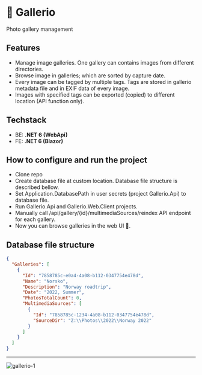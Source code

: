 # 📸 Gallerio
Photo gallery management

## Features
- Manage image galleries. One gallery can contains images from different directories.
- Browse image in galleries; which are sorted by capture date.
- Every image can be tagged by multiple tags. Tags are stored in gallerio metadata file and in EXIF data of every image.
- Images with specified tags can be exported (copied) to different location (API function only).

## Techstack
- BE: **.NET 6 (WebApi)**
- FE: **.NET 6 (Blazor)**

## How to configure and run the project
- Clone repo
- Create database file at custom location. Database file structure is described bellow.
- Set Application.DatabasePath in user secrets (project Gallerio.Api) to database file.
- Run Gallerio.Api and Gallerio.Web.Client projects.
- Manually call /api/gallery/{id}/multimediaSources/reindex API endpoint for each gallery.
- Now you can browse galleries in the web UI 🥳.

## Database file structure
```json
{
  "Galleries": [
    {
      "Id": "7858785c-e0a4-4a08-b112-0347754e478d", 
      "Name": "Norsko",
      "Description": "Norway roadtrip",
      "Date": "2022, Summer",
      "PhotosTotalCount": 0,
      "MultimediaSources": [
        {
          "Id": "7858785c-1234-4a08-b112-0347754e478d",
          "SourceDir": "Z:\\Photos\\2022\\Norway 2022"
        }
      ]
    }
  ]
}

```

-----

![gallerio-1](https://user-images.githubusercontent.com/28567403/190629190-7a9f1e7f-714e-49e0-b7a2-625de4277110.png)
